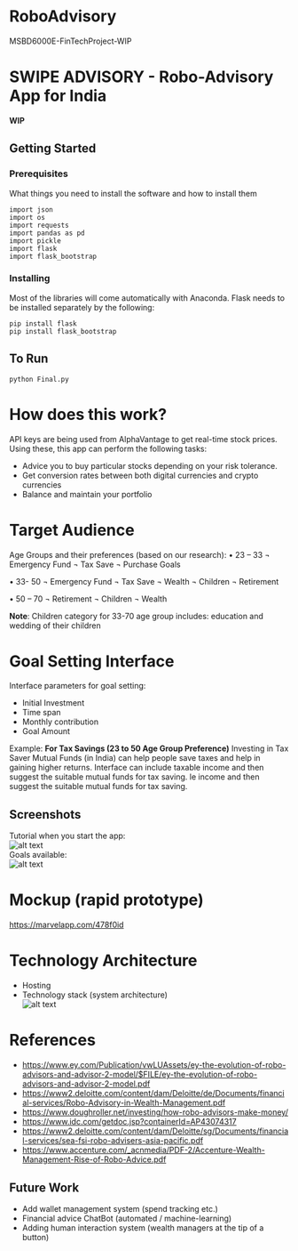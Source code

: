 # RoboAdvisory
MSBD6000E-FinTechProject-WIP

# SWIPE ADVISORY - Robo-Advisory App for India

**WIP**

## Getting Started

### Prerequisites

What things you need to install the software and how to install them

```
import json
import os
import requests
import pandas as pd
import pickle
import flask
import flask_bootstrap
```

### Installing
Most of the libraries will come automatically with Anaconda. Flask needs to be installed separately by the following:
```
pip install flask
pip install flask_bootstrap
```

## To Run
```
python Final.py
```

# How does this work?
API keys are being used from AlphaVantage to get real-time stock prices. Using these, this app can perform the following tasks:
- Advice you to buy particular stocks depending on your risk tolerance.
- Get conversion rates between both digital currencies and crypto currencies
- Balance and maintain your portfolio

# Target Audience

Age Groups and their preferences (based on our research):
•	23 – 33
¬	Emergency Fund
¬	Tax Save
¬	Purchase Goals

•	33- 50
¬	Emergency Fund
¬	Tax Save
¬	Wealth
¬	Children
¬	Retirement

•	50 – 70
¬	Retirement
¬	Children 
¬	Wealth

**Note**: Children category for 33-70 age group includes: education and wedding of their children

# Goal Setting Interface
Interface parameters for goal setting:
- Initial Investment
- Time span
- Monthly contribution
- Goal Amount

Example:
**For Tax Savings (23 to 50 Age Group Preference)**
Investing in Tax Saver Mutual Funds (in India) can help people save taxes and help in gaining higher returns. Interface can include taxable income and then suggest the suitable mutual funds for tax saving. 
le income and then suggest the suitable mutual funds for tax saving.

## Screenshots
Tutorial when you start the app: 
<br/>
![alt text](https://i.ibb.co/gRqYMYW/Screen-Shot-2019-03-30-at-15-46-27.png) <br/>
Goals available: 
<br/>
![alt text](https://i.ibb.co/QJ9nvxS/Screen-Shot-2019-03-30-at-15-54-21.png) <br/>

# Mockup (rapid prototype)
https://marvelapp.com/478f0id

# Technology Architecture 
- Hosting
- Technology stack (system architecture) <br/>
![alt text](https://i.ibb.co/Bc7S8SN/System-Architecture.png)

# References
- https://www.ey.com/Publication/vwLUAssets/ey-the-evolution-of-robo-advisors-and-advisor-2-model/$FILE/ey-the-evolution-of-robo-advisors-and-advisor-2-model.pdf
- https://www2.deloitte.com/content/dam/Deloitte/de/Documents/financial-services/Robo-Advisory-in-Wealth-Management.pdf
- https://www.doughroller.net/investing/how-robo-advisors-make-money/
- https://www.idc.com/getdoc.jsp?containerId=AP43074317
- https://www2.deloitte.com/content/dam/Deloitte/sg/Documents/financial-services/sea-fsi-robo-advisers-asia-pacific.pdf
- https://www.accenture.com/_acnmedia/PDF-2/Accenture-Wealth-Management-Rise-of-Robo-Advice.pdf

## Future Work
- Add wallet management system (spend tracking etc.)
- Financial advice ChatBot (automated / machine-learning)
- Adding human interaction system (wealth managers at the tip of a button)
